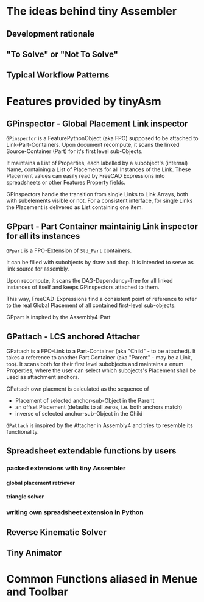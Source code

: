 # The ideas behind tiny Assembler
## Development rationale
## "To Solve" or "Not To Solve"
## Typical Workflow Patterns
# Features provided by tinyAsm
## GPinspector - Global Placement Link inspector
`GPinspector` is a FeaturePythonObject (aka FPO) supposed to be attached to Link-Part-Containers.
Upon document recompute, it scans the linked Source-Container (Part) for it's first level sub-Objects.

It maintains a List of Properties, each labelled by a subobject's (internal) Name, containing a List of Placements for all Instances of the Link. These Placement values can easily read by FreeCAD Expressions into spreadsheets or other Features Property fields.

GPInspectors handle the transition from single Links to Link Arrays, both with subelements visible or not. For a consistent interface, for single Links the Placement is delivered as List containing one item.

## GPpart - Part Container maintainig Link inspector for all its instances
`GPpart` is a FPO-Extension of `Std_Part` containers.

It can be filled with subobjects by draw and drop. It is intended to serve as link source for assembly.

Upon recompute, it scans the DAG-Dependency-Tree for all linked instances of itself and keeps GPinspectors attached to them.

This way, FreeCAD-Expressions find a consistent point of reference to refer to the real Global Placement of all contained first-level sub-objects. 

GPpart is inspired by the Assembly4-Part

## GPattach - LCS anchored Attacher
GPattach is a FPO-Link to a Part-Container (aka "Child" - to be attached). It takes a reference to another Part Container (aka "Parent" - may be a Link, too). It scans both for their first level subobjects and maintains a enum Properties, where the user can select which subojects's Placement shall be used as attachment anchors.

GPattach own placment is calculated as the sequence of
* Placement of selected anchor-sub-Object in the Parent
* an offset Placement (defaults to all zeros, i.e. both anchors match)
* inverse of selected anchor-sub-Object in the Child

`GPattach` is inspired by the Attacher in Assembly4 and tries to resemble its functionality.

## Spreadsheet extendable functions by users
### packed extensions with tiny Assembler
#### global placement retriever
#### triangle solver
### writing own spreadsheet extension in Python
## Reverse Kinematic Solver
## Tiny Animator
# Common Functions aliased in Menue and Toolbar
